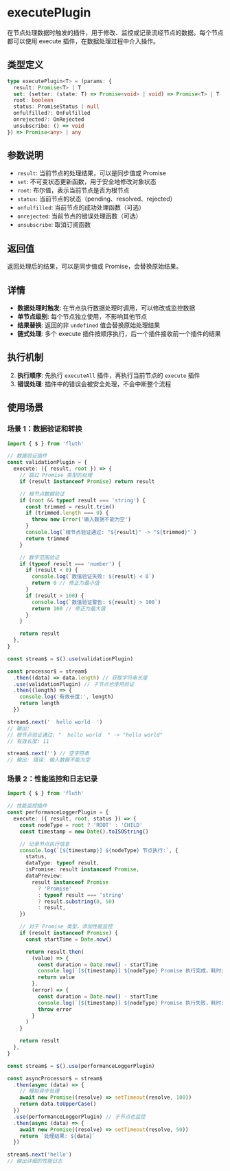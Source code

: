 # executePlugin

在节点处理数据时触发的插件，用于修改、监控或记录流经节点的数据。每个节点都可以使用 execute 插件，在数据处理过程中介入操作。

## 类型定义

```typescript
type executePlugin<T> = (params: {
  result: Promise<T> | T
  set: (setter: (state: T) => Promise<void> | void) => Promise<T> | T
  root: boolean
  status: PromiseStatus | null
  onfulfilled?: OnFulfilled
  onrejected?: OnRejected
  unsubscribe: () => void
}) => Promise<any> | any
```

## 参数说明

- `result`: 当前节点的处理结果，可以是同步值或 Promise
- `set`: 不可变状态更新函数，用于安全地修改对象状态
- `root`: 布尔值，表示当前节点是否为根节点
- `status`: 当前节点的状态（pending、resolved、rejected）
- `onfulfilled`: 当前节点的成功处理函数（可选）
- `onrejected`: 当前节点的错误处理函数（可选）
- `unsubscribe`: 取消订阅函数

## 返回值

返回处理后的结果，可以是同步值或 Promise，会替换原始结果。

## 详情

- **数据处理时触发**: 在节点执行数据处理时调用，可以修改或监控数据
- **单节点级别**: 每个节点独立使用，不影响其他节点
- **结果替换**: 返回的非 `undefined` 值会替换原始处理结果
- **链式处理**: 多个 execute 插件按顺序执行，后一个插件接收前一个插件的结果

## 执行机制

2. **执行顺序**: 先执行 `executeAll` 插件，再执行当前节点的 `execute` 插件
3. **错误处理**: 插件中的错误会被安全处理，不会中断整个流程

## 使用场景

### 场景 1：数据验证和转换

```typescript
import { $ } from 'fluth'

// 数据验证插件
const validationPlugin = {
  execute: ({ result, root }) => {
    // 跳过 Promise 类型的处理
    if (result instanceof Promise) return result

    // 根节点数据验证
    if (root && typeof result === 'string') {
      const trimmed = result.trim()
      if (trimmed.length === 0) {
        throw new Error('输入数据不能为空')
      }
      console.log(`根节点验证通过: "${result}" -> "${trimmed}"`)
      return trimmed
    }

    // 数字范围验证
    if (typeof result === 'number') {
      if (result < 0) {
        console.log(`数值验证失败: ${result} < 0`)
        return 0 // 修正为最小值
      }
      if (result > 100) {
        console.log(`数值验证警告: ${result} > 100`)
        return 100 // 修正为最大值
      }
    }

    return result
  },
}

const stream$ = $().use(validationPlugin)

const processor$ = stream$
  .then((data) => data.length) // 获取字符串长度
  .use(validationPlugin) // 子节点也使用验证
  .then((length) => {
    console.log('有效长度:', length)
    return length
  })

stream$.next('  hello world  ')
// 输出:
// 根节点验证通过: "  hello world  " -> "hello world"
// 有效长度: 11

stream$.next('') // 空字符串
// 输出: 错误: 输入数据不能为空
```

### 场景 2：性能监控和日志记录

```typescript
import { $ } from 'fluth'

// 性能监控插件
const performanceLoggerPlugin = {
  execute: ({ result, root, status }) => {
    const nodeType = root ? 'ROOT' : 'CHILD'
    const timestamp = new Date().toISOString()

    // 记录节点执行信息
    console.log(`[${timestamp}] ${nodeType} 节点执行:`, {
      status,
      dataType: typeof result,
      isPromise: result instanceof Promise,
      dataPreview:
        result instanceof Promise
          ? 'Promise'
          : typeof result === 'string'
          ? result.substring(0, 50)
          : result,
    })

    // 对于 Promise 类型，添加性能监控
    if (result instanceof Promise) {
      const startTime = Date.now()

      return result.then(
        (value) => {
          const duration = Date.now() - startTime
          console.log(`[${timestamp}] ${nodeType} Promise 执行完成，耗时: ${duration}ms`)
          return value
        },
        (error) => {
          const duration = Date.now() - startTime
          console.log(`[${timestamp}] ${nodeType} Promise 执行失败，耗时: ${duration}ms`)
          throw error
        }
      )
    }

    return result
  },
}

const stream$ = $().use(performanceLoggerPlugin)

const asyncProcessor$ = stream$
  .then(async (data) => {
    // 模拟异步处理
    await new Promise((resolve) => setTimeout(resolve, 100))
    return data.toUpperCase()
  })
  .use(performanceLoggerPlugin) // 子节点也监控
  .then(async (data) => {
    await new Promise((resolve) => setTimeout(resolve, 50))
    return `处理结果: ${data}`
  })

stream$.next('hello')
// 输出详细的性能日志
```
